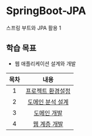 # SpringBoot-JPA
스프링 부트와 JPA 활용 1 

## 학습 목표
- 웹 애플리케이션 설계와 개발

| 목차 | 내용 |
|:---:|:---:|
| 1 |  [프로젝트 환경설정](https://koeyhk.tistory.com/19) |
| 2 | [도메인 분석 설계](https://koeyhk.tistory.com/21) |
| 3 | [도메인 개발]() |
| 4 | [웹 계층 개발]() |
